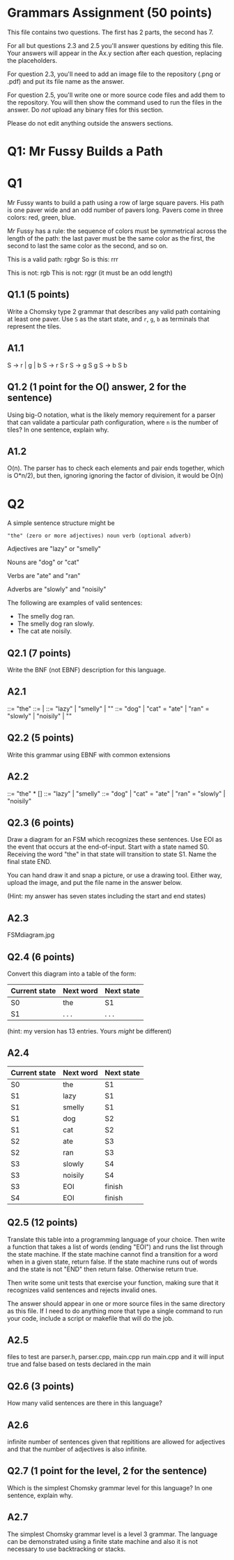 # Grammars Assignment (50 points)

This file contains two questions. The first has 2 parts, the second has 7.

For all but questions 2.3 and 2.5 you'll answer questions by editing this file.
Your answers will appear in the Ax.y section after each question, replacing the
placeholders.

For question 2.3, you'll need to add an image file to the repository (.png or
.pdf) and put its file name as the answer.

For question 2.5, you'll write one or more source code files and add them to the
repository. You will then show the command used to run the files in the answer.
Do _not_ upload any binary files for this section.

Please do not edit anything outside the answers sections.


# Q1: Mr Fussy Builds a Path

# Q1

Mr Fussy wants to build a path using a row of large square pavers. His path is
one paver wide and an odd number of pavers long. Pavers come in three colors:
red, green, blue.

Mr Fussy has a rule: the sequence of colors must be symmetrical across the
length of the path: the last paver must be the same color as the first, the
second to last the same color as the second, and so on.

This is a valid path:  rgbgr
So is this: rrr

This is not: rgb
This is not: rggr    (it must be an odd length)

## Q1.1  (5 points)

Write a Chomsky type 2 grammar that describes any valid path containing at
least one paver. Use `S` as the start state, and `r`, `g`, `b` as terminals that
represent the tiles.

## A1.1

S -> r | g | b
S -> r S r
S -> g S g
S -> b S b

## Q1.2  (1 point for the O() answer, 2 for the sentence)

Using big-O notation, what is the likely memory requirement for a parser that
can validate a particular path configuration, where `n` is the number of tiles?
In one sentence, explain why.

## A1.2

O(n). The parser has to check each elements and pair ends together, which is O*n/2), but then, ignoring ignoring the factor of division, it would be O(n)

# Q2

A simple sentence structure might be

    "the" (zero or more adjectives) noun verb (optional adverb)

Adjectives are "lazy" or "smelly"

Nouns are "dog" or "cat"

Verbs are "ate" and "ran"

Adverbs are "slowly" and "noisily"

The following are examples of valid sentences:

* The smelly dog ran.
* The smelly dog ran slowly.
* The cat ate noisily.

## Q2.1 (7 points)

Write the BNF (not EBNF) description for this language.

## A2.1

<sentence> ::= "the" <adjectives> <noun> <verb> <adverb>
<adjectives> ::= <adjectives> <adjective> | <adjective>
<adjective> ::= "lazy" | "smelly" | ""
<noun> ::= "dog" | "cat"
<verb> = "ate" | "ran"
<adverb> = "slowly" | "noisily" | ""


## Q2.2 (5 points)

Write this grammar using EBNF with common extensions

## A2.2

<sentence> ::= "the" <adjective>*<noun> <verb> [<adverb>]
<adjective> ::= "lazy" | "smelly"
<noun> ::= "dog" | "cat"
<verb> = "ate" | "ran"
<adverb> = "slowly" | "noisily"

## Q2.3 (6 points)

  Draw a diagram for an FSM which recognizes these sentences. Use EOI as the
  event that occurs at the end-of-input. Start with a state named S0. Receiving
  the word "the" in that state will transition to state S1. Name the final state
  END.

  You can hand draw it and snap a picture, or use a drawing tool. Either way,
  upload the image, and put the file name in the answer below.

  (Hint: my answer has seven states including the start and end states)


## A2.3

FSMdiagram.jpg

## Q2.4 (6 points)

Convert this diagram into a table of the form:

Current state | Next word | Next state
--------------|-----------|-----------
    S0        |    the    |     S1
    S1        |   . . .   |   . . .

(hint: my version has 13 entries. Yours _might_ be different)

## A2.4

Current state | Next word | Next state
--------------|-----------|-----------
    S0        |    the    |     S1
  	S1        |    lazy   |     S1
	  S1        |   smelly  |     S1
  	S1        |    dog    |     S2
	  S1        |    cat    |     S2
  	S2        |    ate    |     S3
	  S2        |    ran    |     S3
	  S3        |   slowly  |     S4
	  S3        |   noisily |     S4
	  S3        |    EOI    |     finish
    S4        |    EOI    |     finish


## Q2.5 (12 points)

Translate this table into a programming language of your choice. Then write a
function that takes a list of words (ending "EOI") and runs the list through the
state machine. If the state machine cannot find a transition for a word when in
a given state, return false. If the state machine runs out of words and the
state is not "END" then return false. Otherwise return true.

Then write some unit tests that exercise your function, making sure that it
recognizes valid sentences and rejects invalid ones.

The answer should appear in one or more source files in the same directory as
this file. If I need to do anything more that type a single command to run your
code, include a script or makefile that will do the job.

## A2.5

files to test are parser.h, parser.cpp, main.cpp
run main.cpp and it will input true and false based on tests declared in the main

## Q2.6 (3 points)

How many valid sentences are there in this language?

## A2.6

infinite number of sentences given that repititions are allowed for adjectives and that the number of adjectives is also infinite.

## Q2.7 (1 point for the level, 2 for the sentence)

Which is the simplest Chomsky grammar level for this language? In one sentence,
explain why.

## A2.7

The simplest Chomsky grammar level is a level 3 grammar. The language can be demonstrated using a finite state machine and also it is not necessary to use backtracking or stacks.
